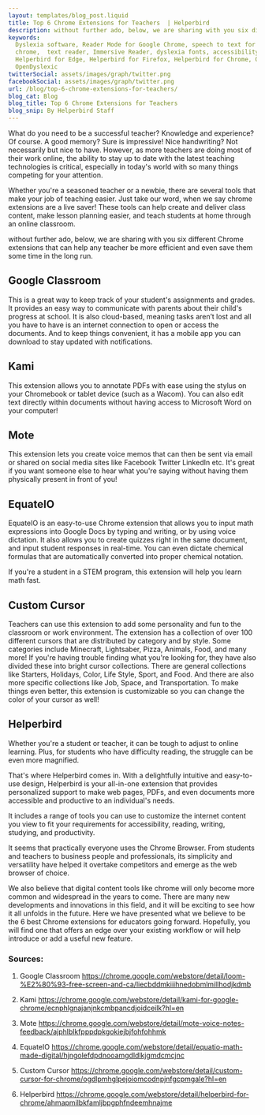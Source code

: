 ```yaml
---
layout: templates/blog_post.liquid
title: Top 6 Chrome Extensions for Teachers  | Helperbird
description: without further ado, below, we are sharing with you six different Chrome extensions that can help any teacher be more efficient and even save them some time in the long run.
keywords:
  Dyslexia software, Reader Mode for Google Chrome, speech to text for chrome, Text to speech for
  chrome,  text reader, Immersive Reader, dyslexia fonts, accessibility software, dyslexia software,
  Helperbird for Edge, Helperbird for Firefox, Helperbird for Chrome, Opendyslexic for Chrome,
  OpenDyslexic
twitterSocial: assets/images/graph/twitter.png
facebookSocial: assets/images/graph/twitter.png
url: /blog/top-6-chrome-extensions-for-teachers/
blog_cat: Blog
blog_title: Top 6 Chrome Extensions for Teachers
blog_snip: By Helperbird Staff
---
```


  
What do you need to be a successful teacher? Knowledge and experience? Of course. A good memory? Sure is impressive! Nice handwriting? Not necessarily but nice to have. However, as more teachers are doing most of their work online, the ability to stay up to date with the latest teaching technologies is critical, especially in today's world with so many things competing for your attention.

Whether you're a seasoned teacher or a newbie, there are several tools that make your job of teaching easier. Just take our word, when we say chrome extensions are a live saver! These tools can help create and deliver class content, make lesson planning easier, and teach students at home through an online classroom.

without further ado, below, we are sharing with you six different Chrome extensions that can help any teacher be more efficient and even save them some time in the long run.

## Google Classroom

This is a great way to keep track of your student's assignments and grades. It provides an easy way to communicate with parents about their child's progress at school. It is also cloud-based, meaning tasks aren’t lost and all you have to have is an internet connection to open or access the documents. And to keep things convenient, it has a mobile app you can download to stay updated with notifications.

## Kami

This extension allows you to annotate PDFs with ease using the stylus on your Chromebook or tablet device (such as a Wacom). You can also edit text directly within documents without having access to Microsoft Word on your computer!

  
  
## Mote

This extension lets you create voice memos that can then be sent via email or shared on social media sites like Facebook Twitter LinkedIn etc. It's great if you want someone else to hear what you're saying without having them physically present in front of you!

## EquateIO

EquateIO is an easy-to-use Chrome extension that allows you to input math expressions into Google Docs by typing and writing, or by using voice dictation. It also allows you to create quizzes right in the same document, and input student responses in real-time. You can even dictate chemical formulas that are automatically converted into proper chemical notation.

If you're a student in a STEM program, this extension will help you learn math fast.

## Custom Cursor

Teachers can use this extension to add some personality and fun to the classroom or work environment. The extension has a collection of over 100 different cursors that are distributed by category and by style. Some categories include Minecraft, Lightsaber, Pizza, Animals, Food, and many more! If you're having trouble finding what you're looking for, they have also divided these into bright cursor collections. There are general collections like Starters, Holidays, Color, Life Style, Sport, and Food. And there are also more specific collections like Job, Space, and Transportation. To make things even better, this extension is customizable so you can change the color of your cursor as well!

## Helperbird

Whether you're a student or teacher, it can be tough to adjust to online learning. Plus, for students who have difficulty reading, the struggle can be even more magnified.

That's where Helperbird comes in. With a delightfully intuitive and easy-to-use design, Helperbird is your all-in-one extension that provides personalized support to make web pages, PDFs, and even documents more accessible and productive to an individual's needs.

It includes a range of tools you can use to customize the internet content you view to fit your requirements for accessibility, reading, writing, studying, and productivity.

It seems that practically everyone uses the Chrome Browser. From students and teachers to business people and professionals, its simplicity and versatility have helped it overtake competitors and emerge as the web browser of choice.

We also believe that digital content tools like chrome will only become more common and widespread in the years to come. There are many new developments and innovations in this field, and it will be exciting to see how it all unfolds in the future. Here we have presented what we believe to be the 6 best Chrome extensions for educators going forward. Hopefully, you will find one that offers an edge over your existing workflow or will help introduce or add a useful new feature.

### Sources:

1. Google Classroom
https://chrome.google.com/webstore/detail/loom-%E2%80%93-free-screen-and-ca/liecbddmkiiihnedobmlmillhodjkdmb

2. Kami
https://chrome.google.com/webstore/detail/kami-for-google-chrome/ecnphlgnajanjnkcmbpancdjoidceilk?hl=en

3. Mote
https://chrome.google.com/webstore/detail/mote-voice-notes-feedback/ajphlblkfpppdpkgokiejbjfohfohhmk

4. EquateIO
https://chrome.google.com/webstore/detail/equatio-math-made-digital/hjngolefdpdnooamgdldlkjgmdcmcjnc

5. Custom Cursor
https://chrome.google.com/webstore/detail/custom-cursor-for-chrome/ogdlpmhglpejoiomcodnpjnfgcpmgale?hl=en

6. Helperbird
https://chrome.google.com/webstore/detail/helperbird-for-chrome/ahmapmilbkfamljbpgphfndeemhnajme